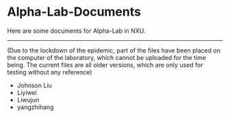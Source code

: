 # Alpha-Lab-Documents
Here are some documents for Alpha-Lab in NXU.
***
(Due to the lockdown of the epidemic, part of the files have been placed on the computer of the laboratory, which cannot be uploaded for the time being. The current files are all older versions, which are only used for testing without any reference)

* Johnson Liu
* Liyiwei
* Liwujun  
* yangzhihang